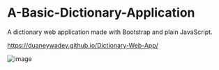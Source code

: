# A-Basic-Dictionary-Application

A dictionary web application made with Bootstrap and plain JavaScript. 

https://duaneywadey.github.io/Dictionary-Web-App/

![image](https://user-images.githubusercontent.com/88537860/190915451-54f33a01-fa94-47eb-b030-c275dbd6af88.png)
